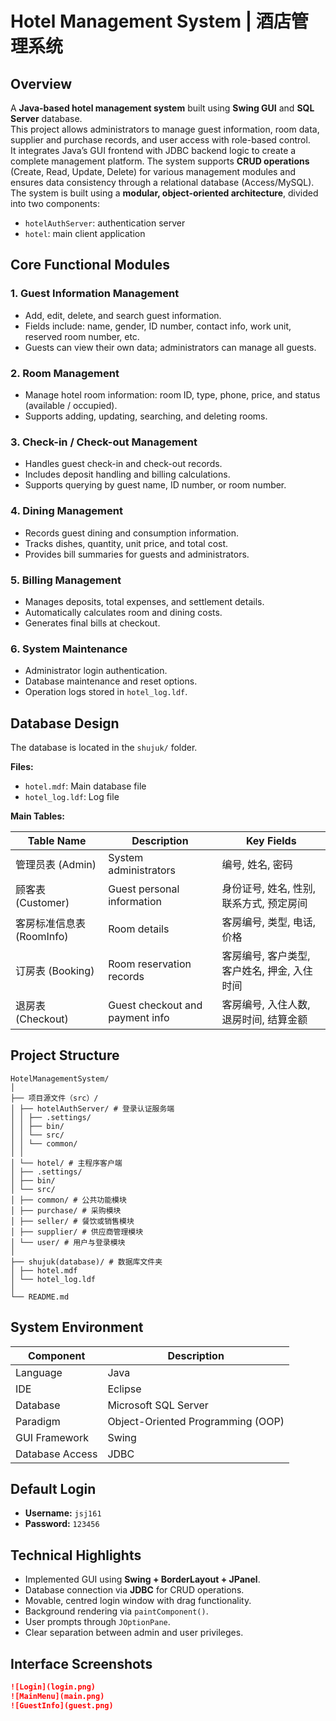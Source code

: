 # Hotel Management System | 酒店管理系统

## Overview

A **Java-based hotel management system** built using **Swing GUI** and **SQL Server** database.  
This project allows administrators to manage guest information, room data, supplier and purchase records, and user access with role-based control.  
It integrates Java’s GUI frontend with JDBC backend logic to create a complete management platform.
The system supports **CRUD operations** (Create, Read, Update, Delete) for various management modules and ensures data consistency through a relational database (Access/MySQL).
The system is built using a **modular, object-oriented architecture**, divided into two components:  
- `hotelAuthServer`: authentication server  
- `hotel`: main client application  


## Core Functional Modules

### 1. Guest Information Management
- Add, edit, delete, and search guest information.  
- Fields include: name, gender, ID number, contact info, work unit, reserved room number, etc.  
- Guests can view their own data; administrators can manage all guests.
  
### 2. Room Management
- Manage hotel room information: room ID, type, phone, price, and status (available / occupied).  
- Supports adding, updating, searching, and deleting rooms.

### 3. Check-in / Check-out Management
- Handles guest check-in and check-out records.  
- Includes deposit handling and billing calculations.  
- Supports querying by guest name, ID number, or room number.

### 4. Dining Management
- Records guest dining and consumption information.  
- Tracks dishes, quantity, unit price, and total cost.  
- Provides bill summaries for guests and administrators.

### 5. Billing Management
- Manages deposits, total expenses, and settlement details.  
- Automatically calculates room and dining costs.  
- Generates final bills at checkout.

### 6. System Maintenance
- Administrator login authentication.  
- Database maintenance and reset options.  
- Operation logs stored in `hotel_log.ldf`.



## Database Design
The database is located in the `shujuk/` folder.

**Files:**
- `hotel.mdf`: Main database file  
- `hotel_log.ldf`: Log file

**Main Tables:**

| Table Name | Description | Key Fields |
|-------------|--------------|-------------|
| 管理员表 (Admin) | System administrators | 编号, 姓名, 密码 |
| 顾客表 (Customer) | Guest personal information | 身份证号, 姓名, 性别, 联系方式, 预定房间 |
| 客房标准信息表 (RoomInfo) | Room details | 客房编号, 类型, 电话, 价格 |
| 订房表 (Booking) | Room reservation records | 客房编号, 客户类型, 客户姓名, 押金, 入住时间 |
| 退房表 (Checkout) | Guest checkout and payment info | 客房编号, 入住人数, 退房时间, 结算金额 |



## Project Structure
```
HotelManagementSystem/
│
├── 项目源文件（src）/
│ ├── hotelAuthServer/ # 登录认证服务端
│ │ ├── .settings/
│ │ ├── bin/
│ │ └── src/
│ │ └── common/
│ │
│ └── hotel/ # 主程序客户端
│ ├── .settings/
│ ├── bin/
│ └── src/
│ ├── common/ # 公共功能模块
│ ├── purchase/ # 采购模块
│ ├── seller/ # 餐饮或销售模块
│ ├── supplier/ # 供应商管理模块
│ └── user/ # 用户与登录模块
│
├── shujuk(database)/ # 数据库文件夹
│ ├── hotel.mdf
│ └── hotel_log.ldf
│
└── README.md
```



## System Environment

| Component | Description |
|------------|-------------|
| Language | Java |
| IDE | Eclipse |
| Database | Microsoft SQL Server |
| Paradigm | Object-Oriented Programming (OOP) |
| GUI Framework | Swing |
| Database Access | JDBC |



## Default Login 
- **Username:** `jsj161`  
- **Password:** `123456`



## Technical Highlights
- Implemented GUI using **Swing + BorderLayout + JPanel**.  
- Database connection via **JDBC** for CRUD operations.  
- Movable, centred login window with drag functionality.  
- Background rendering via `paintComponent()`.  
- User prompts through `JOptionPane`.  
- Clear separation between admin and user privileges.  



## Interface Screenshots

```markdown
![Login](login.png)
![MainMenu](main.png)
![GuestInfo](guest.png)

